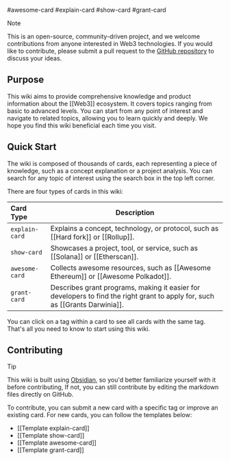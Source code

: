 #awesome-card #explain-card #show-card #grant-card 

>[!note]
>This is an open-source, community-driven project, and we welcome contributions from anyone interested in Web3 technologies. If you would like to contribute, please submit a pull request to the [ GitHub repository](https://github.com/web333wiki/web3-wiki) to discuss your ideas.

## Purpose

This wiki aims to provide comprehensive knowledge and product information about the [[Web3]] ecosystem. It covers topics ranging from basic to advanced levels. You can start from any point of interest and navigate to related topics, allowing you to learn quickly and deeply. We hope you find this wiki beneficial each time you visit.

## Quick Start

The wiki is composed of thousands of cards, each representing a piece of knowledge, such as a concept explanation or a project analysis. You can search for any topic of interest using the search box in the top left corner.

There are four types of cards in this wiki:


| Card Type      | Description                                                                                                                  |
| :------------- | ---------------------------------------------------------------------------------------------------------------------------- |
| `explain-card` | Explains a concept, technology, or protocol, such as [[Hard fork]] or [[Rollup]].                                            |
| `show-card`    | Showcases a project, tool, or service, such as [[Solana]] or [[Etherscan]].                                                  |
| `awesome-card` | Collects awesome resources, such as [[Awesome Ethereum]] or [[Awesome Polkadot]].                                            |
| `grant-card`   | Describes grant programs, making it easier for developers to find the right grant to apply for, such as [[Grants Darwinia]]. |

You can click on a tag within a card to see all cards with the same tag. That's all you need to know to start using this wiki.

## Contributing

>[!tip]
> This wiki is built using [Obsidian](https://obsidian.md), so you'd better familiarize yourself with it before contributing, If not, you can still contribute by editing the markdown files directly on GitHub.

To contribute, you can submit a new card with a specific tag or improve an existing card. For new cards, you can follow the templates below:

* [[Template explain-card]]
* [[Template show-card]]
* [[Template awesome-card]]
* [[Template grant-card]]